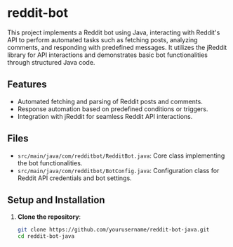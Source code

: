 # reddit-bot
This project implements a Reddit bot using Java, interacting with Reddit's API to perform automated tasks such as fetching posts, analyzing comments, and responding with predefined messages. It utilizes the jReddit library for API interactions and demonstrates basic bot functionalities through structured Java code.

## Features

- Automated fetching and parsing of Reddit posts and comments.
- Response automation based on predefined conditions or triggers.
- Integration with jReddit for seamless Reddit API interactions.

## Files

- `src/main/java/com/redditbot/RedditBot.java`: Core class implementing the bot functionalities.
- `src/main/java/com/redditbot/BotConfig.java`: Configuration class for Reddit API credentials and bot settings.

## Setup and Installation

1. **Clone the repository**:
   ```bash
   git clone https://github.com/yourusername/reddit-bot-java.git
   cd reddit-bot-java
